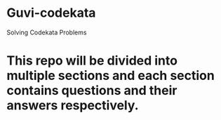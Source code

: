 # Guvi-codekata
Solving Codekata Problems
# This repo will be divided into multiple sections and each section contains questions and their answers respectively.
